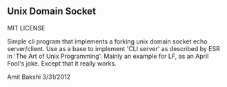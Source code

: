 Unix Domain Socket
------------------

MIT LICENSE

Simple cli program that implements a forking
unix domain socket echo server/client. Use as
a base to implement 'CLI server' as described
by ESR in 'The Art of Unix Programming'. Mainly
an example for LF, as an April Fool's joke. Except
that it really works.


Amit Bakshi
3/31/2012

